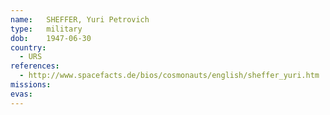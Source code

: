```yaml
---
name:	SHEFFER, Yuri Petrovich 
type:	military
dob:	1947-06-30
country:
  - URS
references:
  - http://www.spacefacts.de/bios/cosmonauts/english/sheffer_yuri.htm
missions:
evas:
---
```

